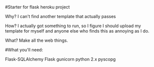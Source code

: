 #Starter for flask heroku project

Why? I can't find another template that actually passes

How? I actually got something to run, so I figure I should upload my template for myself and anyone else who finds this as annoying as I do.

What? Make all the web things.

#What you'll need:

Flask-SQLAlchemy
Flask
gunicorn
python 2.x
pyscopg

